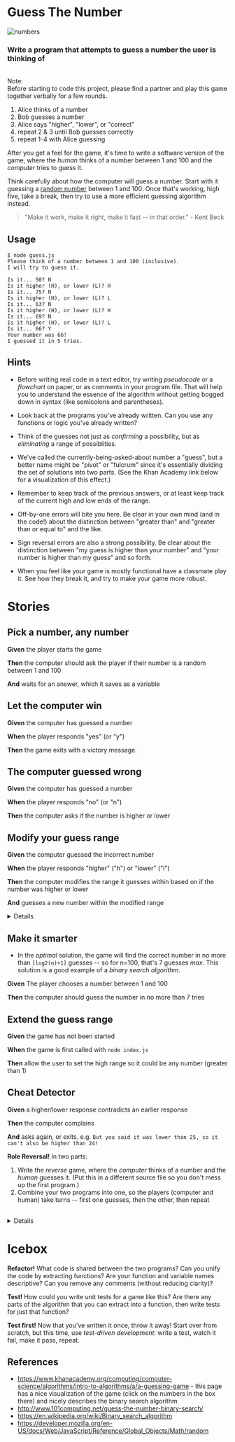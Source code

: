 # Guess The Number

![numbers](/images/numbers.jpg)

### **Write a program that attempts to guess a number the user is thinking of**
<br>
Note: <br>
Before starting to code this project, please find a partner and play this game together verbally for a few rounds.

1. Alice thinks of a number
2. Bob guesses a number
3. Alice says "higher", "lower", or "correct"
4. repeat 2 & 3 until Bob guesses correctly
5. repeat 1-4 with Alice guessing

After you get a feel for the game, it's time to write a software version of the game, where the *human* thinks of a number between 1 and 100 and the *computer* tries to guess it.

Think carefully about how the computer will guess a number. Start with it guessing a [random number](https://developer.mozilla.org/en-US/docs/Web/JavaScript/Reference/Global_Objects/Math/random) between 1 and 100. Once that's working, high five, take a break, then try to use a more efficient guessing algorithm instead.

> "Make it work, make it right, make it fast -- in that order." - Kent Beck

## Usage

```
$ node guess.js
Please think of a number between 1 and 100 (inclusive).
I will try to guess it.

Is it... 50? N
Is it higher (H), or lower (L)? H
Is it... 75? N
Is it higher (H), or lower (L)? L
Is it... 63? N
Is it higher (H), or lower (L)? H
Is it... 69? N
Is it higher (H), or lower (L)? L
Is it... 66? Y
Your number was 66!
I guessed it in 5 tries.
```

## Hints

* Before writing real code in a text editor, try writing *pseudocode* or a *flowchart* on paper, or as comments in your program file. That will help you to understand the essence of the algorithm without getting bogged down in syntax (like semicolons and parentheses).

* Look back at the programs you've already written. Can you use any functions or logic you've already written?

* Think of the guesses not just as *confirming* a possibility, but as *eliminating* a range of possiblities.

* We've called the currently-being-asked-about number a "guess", but a better name might be "pivot" or "fulcrum" since it's essentially dividing the set of solutions into two parts. (See the Khan Academy link below for a visualization of this effect.)

* Remember to keep track of the previous answers, or at least keep track of the current high and low ends of the range.

* Off-by-one errors will bite you here. Be clear in your own mind (and in the code!) about the distinction between "greater than" and "greater than or equal to" and the like.

* Sign reversal errors are also a strong possibility. Be clear about the distinction between "my guess is higher than your number" and "your number is higher than my guess" and so forth.

* When you feel like your game is mostly functional have a classmate play it.  See how they break it, and try to make your game more robust.

# Stories

<!--BOX-->
## Pick a number, any number

**Given** the player starts the game

**Then** the computer should ask the player if their number is a random between 1 and 100

**And** waits for an answer, which it saves as a variable

<!--/BOX-->

<!--BOX-->
## Let the computer win

**Given** the computer has guessed a number

**When** the player responds "yes" (or "y")

**Then** the game exits with a victory message.

<!--/BOX-->

<!--BOX-->
## The computer guessed wrong

**Given** the computer has guessed a number

**When** the player responds "no" (or "n")

**Then** the computer asks if the number is higher or lower

<!--/BOX-->

<!--BOX-->
## Modify your guess range

**Given** the computer guessed the incorrect number

**When** the player responds "higher" ("h") or "lower" ("l")

**Then** the computer modifies the range it guesses within based on if the number was higher or lower

**And** guesses a new number within the modified range

<details>
<div>
<summary>Hint</summary>
If the number is higher, you'll want to modify the low end of the range, and vice versa if the number is lower.
</div>
</details>

<!--/BOX-->

<!--BOX-->
## Make it smarter

* In the *optimal* solution, the game will find the correct number in no more than `[log2(n)+1]` guesses -- so for n=100, that's 7 guesses *max*. This solution is a good example of a *binary search algorithm*. 

**Given** The player chooses a number between 1 and 100

**Then** the computer should guess the number in no more than 7 tries

<!--/BOX-->

<!--BOX-->
## Extend the guess range

**Given** the game has not been started

**When** the game is first called with `node index.js`

**Then** allow the user to set the high range so it could be any number (greater than 1)

<!--/BOX-->

<!--BOX-->
## Cheat Detector

**Given** a higher/lower response contradicts an earlier response

**Then** the computer complains

**And** asks again, or exits. e.g. `But you said it was lower than 25, so it can't also be higher than 24!`

<!--/BOX-->

<!--BOX-->
**Role Reversal!** In two parts:
   1. Write the *reverse* game, where the *computer* thinks of a number and the *human* guesses it. (Put this in a different source file so you don't mess up the first program.)
   2. Combine your two programs into one, so the players (computer and human) take turns -- first one guesses, then the other, then repeat <br><br>

   <details>
<div>
<summary>Hint</summary>
You may want to make an `initialize` function that will ask which game you want to play and then call the function containing that version of the game depending on the user's input.
</div>
</details>

<!--/BOX-->

# Icebox

<!--BOX-->
**Refactor!** What code is shared between the two programs? Can you unify the code by extracting functions? Are your function and variable names descriptive? Can you remove any comments (without reducing clarity)?

<!--/BOX-->

<!--BOX-->
**Test!** How could you write unit tests for a game like this? Are there any parts of the algorithm that you can extract into a function, then write tests for just that function?

<!--/BOX-->

<!--BOX-->
**Test first!** Now that you've written it once, throw it away! Start over from scratch, but this time, use *test-driven development*: write a test, watch it fail, make it pass, repeat.

<!--/BOX-->

## References

* https://www.khanacademy.org/computing/computer-science/algorithms/intro-to-algorithms/a/a-guessing-game - this page has a nice visualization of the game (click on the numbers in the box there) and nicely describes the binary search algorithm
* http://www.101computing.net/guess-the-number-binary-search/
* https://en.wikipedia.org/wiki/Binary_search_algorithm
* https://developer.mozilla.org/en-US/docs/Web/JavaScript/Reference/Global_Objects/Math/random

